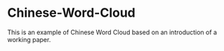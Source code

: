 # Chinese-Word-Cloud
This is an example of Chinese Word Cloud based on an introduction of a working paper.
